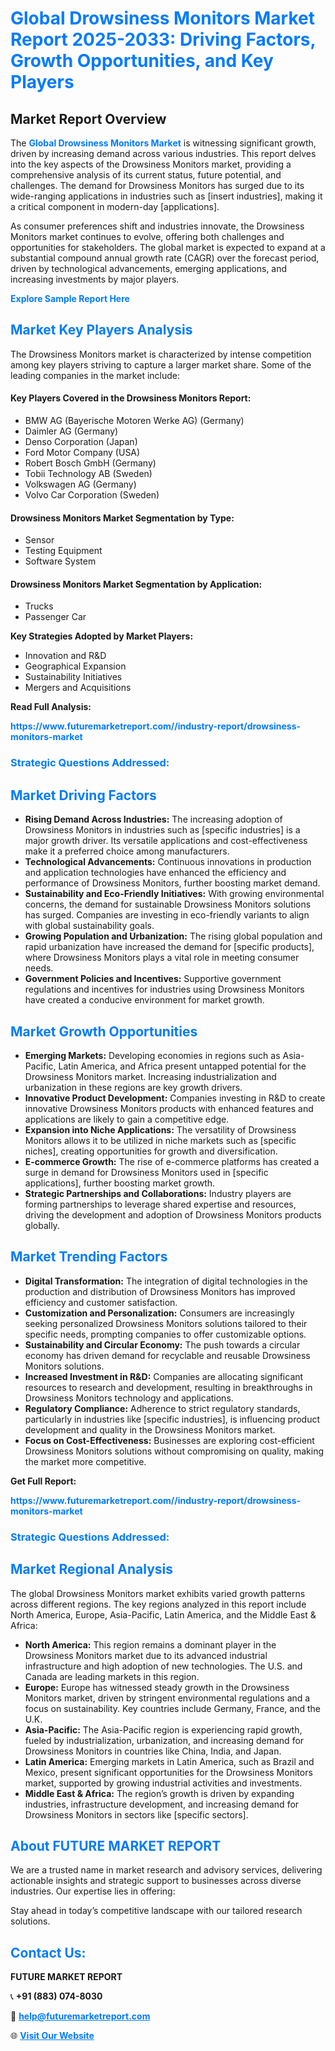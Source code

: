 <h1 style="color: #007BFF;">Global Drowsiness Monitors Market Report 2025-2033: Driving Factors, Growth Opportunities, and Key Players</h1>

<section id="overview">
<h2>Market Report Overview</h2>
<p>The <a href="https://www.futuremarketreport.com//industry-report/drowsiness-monitors-market" style="color: #007BFF; text-decoration: none;"><strong>Global Drowsiness Monitors Market</strong></a> is witnessing significant growth, driven by increasing demand across various industries. This report delves into the key aspects of the Drowsiness Monitors market, providing a comprehensive analysis of its current status, future potential, and challenges. The demand for Drowsiness Monitors has surged due to its wide-ranging applications in industries such as [insert industries], making it a critical component in modern-day [applications].</p>
<p>As consumer preferences shift and industries innovate, the Drowsiness Monitors market continues to evolve, offering both challenges and opportunities for stakeholders. The global market is expected to expand at a substantial compound annual growth rate (CAGR) over the forecast period, driven by technological advancements, emerging applications, and increasing investments by major players.</p>
</section>

<section id="overview">
<p><a href="https://www.futuremarketreport.com//request-sample/reportId=92693" style="color: #007BFF; text-decoration: none;"><strong>Explore Sample Report Here</strong></a></p>
</section>

<section id="key-players">
<h2 style="color: #007BFF;">Market Key Players Analysis</h2>
<p>The Drowsiness Monitors market is characterized by intense competition among key players striving to capture a larger market share. Some of the leading companies in the market include:</p>
<h4>Key Players Covered in the Drowsiness Monitors Report:</h4>
<ul><li>BMW AG (Bayerische Motoren Werke AG) (Germany)</li><li>Daimler AG (Germany)</li><li>Denso Corporation (Japan)</li><li>Ford Motor Company (USA)</li><li>Robert Bosch GmbH (Germany)</li><li>Tobii Technology AB (Sweden)</li><li>Volkswagen AG (Germany)</li><li>Volvo Car Corporation (Sweden)</li></ul>
<h4>Drowsiness Monitors Market Segmentation by Type:</h4>
<ul><li>Sensor</li><li>Testing Equipment</li><li>Software System</li></ul>

<h4>Drowsiness Monitors Market Segmentation by Application:</h4>
<ul><li>Trucks</li><li>Passenger Car</li></ul>
<p><strong>Key Strategies Adopted by Market Players:</strong></p>
<ul>
<li>Innovation and R&D</li>
<li>Geographical Expansion</li>
<li>Sustainability Initiatives</li>
<li>Mergers and Acquisitions</li>
</ul>
</section>

<section>
<p><strong>Read Full Analysis: </strong></p><a href="https://www.futuremarketreport.com//industry-report/drowsiness-monitors-market" style="color: #007BFF; text-decoration: none;"><strong>https://www.futuremarketreport.com//industry-report/drowsiness-monitors-market</strong></a>
<h3 style="color: #007BFF;">Strategic Questions Addressed:</h3>
</section>

<section id="driving-factors">
<h2 style="color: #007BFF;">Market Driving Factors</h2>
<ul>
<li><strong>Rising Demand Across Industries:</strong> The increasing adoption of Drowsiness Monitors in industries such as [specific industries] is a major growth driver. Its versatile applications and cost-effectiveness make it a preferred choice among manufacturers.</li>
<li><strong>Technological Advancements:</strong> Continuous innovations in production and application technologies have enhanced the efficiency and performance of Drowsiness Monitors, further boosting market demand.</li>
<li><strong>Sustainability and Eco-Friendly Initiatives:</strong> With growing environmental concerns, the demand for sustainable Drowsiness Monitors solutions has surged. Companies are investing in eco-friendly variants to align with global sustainability goals.</li>
<li><strong>Growing Population and Urbanization:</strong> The rising global population and rapid urbanization have increased the demand for [specific products], where Drowsiness Monitors plays a vital role in meeting consumer needs.</li>
<li><strong>Government Policies and Incentives:</strong> Supportive government regulations and incentives for industries using Drowsiness Monitors have created a conducive environment for market growth.</li>
</ul>
</section>

<section id="growth-opportunities">
<h2 style="color: #007BFF;">Market Growth Opportunities</h2>
<ul>
<li><strong>Emerging Markets:</strong> Developing economies in regions such as Asia-Pacific, Latin America, and Africa present untapped potential for the Drowsiness Monitors market. Increasing industrialization and urbanization in these regions are key growth drivers.</li>
<li><strong>Innovative Product Development:</strong> Companies investing in R&D to create innovative Drowsiness Monitors products with enhanced features and applications are likely to gain a competitive edge.</li>
<li><strong>Expansion into Niche Applications:</strong> The versatility of Drowsiness Monitors allows it to be utilized in niche markets such as [specific niches], creating opportunities for growth and diversification.</li>
<li><strong>E-commerce Growth:</strong> The rise of e-commerce platforms has created a surge in demand for Drowsiness Monitors used in [specific applications], further boosting market growth.</li>
<li><strong>Strategic Partnerships and Collaborations:</strong> Industry players are forming partnerships to leverage shared expertise and resources, driving the development and adoption of Drowsiness Monitors products globally.</li>
</ul>
</section>

<section id="trending-factors">
<h2 style="color: #007BFF;">Market Trending Factors</h2>
<ul>
<li><strong>Digital Transformation:</strong> The integration of digital technologies in the production and distribution of Drowsiness Monitors has improved efficiency and customer satisfaction.</li>
<li><strong>Customization and Personalization:</strong> Consumers are increasingly seeking personalized Drowsiness Monitors solutions tailored to their specific needs, prompting companies to offer customizable options.</li>
<li><strong>Sustainability and Circular Economy:</strong> The push towards a circular economy has driven demand for recyclable and reusable Drowsiness Monitors solutions.</li>
<li><strong>Increased Investment in R&D:</strong> Companies are allocating significant resources to research and development, resulting in breakthroughs in Drowsiness Monitors technology and applications.</li>
<li><strong>Regulatory Compliance:</strong> Adherence to strict regulatory standards, particularly in industries like [specific industries], is influencing product development and quality in the Drowsiness Monitors market.</li>
<li><strong>Focus on Cost-Effectiveness:</strong> Businesses are exploring cost-efficient Drowsiness Monitors solutions without compromising on quality, making the market more competitive.</li>
</ul>
</section>

<section>
<p><strong>Get Full Report: </strong></p><a href="https://www.futuremarketreport.com//industry-report/drowsiness-monitors-market" style="color: #007BFF; text-decoration: none;"><strong>https://www.futuremarketreport.com//industry-report/drowsiness-monitors-market</strong></a>
<h3 style="color: #007BFF;">Strategic Questions Addressed:</h3>
</section>


<section id="regional-analysis">
<h2 style="color: #007BFF;">Market Regional Analysis</h2>
<p>The global Drowsiness Monitors market exhibits varied growth patterns across different regions. The key regions analyzed in this report include North America, Europe, Asia-Pacific, Latin America, and the Middle East & Africa:</p>
<ul>
<li><strong>North America:</strong> This region remains a dominant player in the Drowsiness Monitors market due to its advanced industrial infrastructure and high adoption of new technologies. The U.S. and Canada are leading markets in this region.</li>
<li><strong>Europe:</strong> Europe has witnessed steady growth in the Drowsiness Monitors market, driven by stringent environmental regulations and a focus on sustainability. Key countries include Germany, France, and the U.K.</li>
<li><strong>Asia-Pacific:</strong> The Asia-Pacific region is experiencing rapid growth, fueled by industrialization, urbanization, and increasing demand for Drowsiness Monitors in countries like China, India, and Japan.</li>
<li><strong>Latin America:</strong> Emerging markets in Latin America, such as Brazil and Mexico, present significant opportunities for the Drowsiness Monitors market, supported by growing industrial activities and investments.</li>
<li><strong>Middle East & Africa:</strong> The region’s growth is driven by expanding industries, infrastructure development, and increasing demand for Drowsiness Monitors in sectors like [specific sectors].</li>
</ul>
</section>

<footer>
<h2 style="color: #007BFF;">About FUTURE MARKET REPORT</h2>
<p>We are a trusted name in market research and advisory services, delivering actionable insights and strategic support to businesses across diverse industries. Our expertise lies in offering:</p>

<p>Stay ahead in today’s competitive landscape with our tailored research solutions.</p>

<h2 style="color: #007BFF;">Contact Us:</h2>
<p><strong>FUTURE MARKET REPORT</strong></p>
<p>📞 <strong>+91 (883) 074-8030</strong></p>
<p>📧 <strong><a href="mailto:help@futuremarketreport.com" style="color: #007BFF;">help@futuremarketreport.com</a></strong></p>
<p>🌐 <strong><a href="https://www.futuremarketreport.com/" style="color: #007BFF;">Visit Our Website</a></strong></p>
</footer>